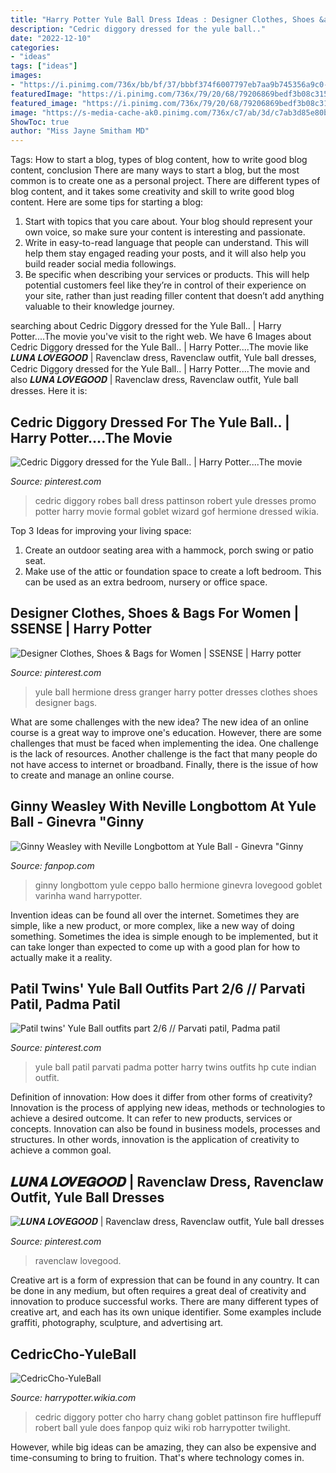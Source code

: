 ```yaml
---
title: "Harry Potter Yule Ball Dress Ideas : Designer Clothes, Shoes &amp; Bags For Women"
description: "Cedric diggory dressed for the yule ball.."
date: "2022-12-10"
categories:
- "ideas"
tags: ["ideas"]
images:
- "https://i.pinimg.com/736x/bb/bf/37/bbbf374f6007797eb7aa9b745356a9c0--yule-ball-outfit.jpg"
featuredImage: "https://i.pinimg.com/736x/79/20/68/79206869bedf3b08c315a506a2fcf941.jpg"
featured_image: "https://i.pinimg.com/736x/79/20/68/79206869bedf3b08c315a506a2fcf941.jpg"
image: "https://s-media-cache-ak0.pinimg.com/736x/c7/ab/3d/c7ab3d85e80b9c4390b9181db4a48b49.jpg"
ShowToc: true
author: "Miss Jayne Smitham MD"
---
```



Tags: How to start a blog, types of blog content, how to write good blog content, conclusion
There are many ways to start a blog, but the most common is to create one as a personal project. There are different types of blog content, and it takes some creativity and skill to write good blog content. Here are some tips for starting a blog:
1. Start with topics that you care about. Your blog should represent your own voice, so make sure your content is interesting and passionate.
2. Write in easy-to-read language that people can understand. This will help them stay engaged reading your posts, and it will also help you build reader social media followings.
3. Be specific when describing your services or products. This will help potential customers feel like they’re in control of their experience on your site, rather than just reading filler content that doesn’t add anything valuable to their knowledge journey. 

	

		
searching about Cedric Diggory dressed for the Yule Ball.. | Harry Potter....The movie you've visit to the right web. We have 6 Images about Cedric Diggory dressed for the Yule Ball.. | Harry Potter....The movie like 𝑳𝑼𝑵𝑨 𝑳𝑶𝑽𝑬𝑮𝑶𝑶𝑫 | Ravenclaw dress, Ravenclaw outfit, Yule ball dresses, Cedric Diggory dressed for the Yule Ball.. | Harry Potter....The movie and also 𝑳𝑼𝑵𝑨 𝑳𝑶𝑽𝑬𝑮𝑶𝑶𝑫 | Ravenclaw dress, Ravenclaw outfit, Yule ball dresses. Here it is:
		
    
## Cedric Diggory Dressed For The Yule Ball.. | Harry Potter....The Movie

<img loading=lazy src="https://s-media-cache-ak0.pinimg.com/736x/c7/ab/3d/c7ab3d85e80b9c4390b9181db4a48b49.jpg" onerror="this.onerror=null;this.src='https://tse1.mm.bing.net/th?id=OIP.BoVPZPNIbpOykD35e0hhzQHaKT&amp;pid=15.1';" alt="Cedric Diggory dressed for the Yule Ball.. | Harry Potter....The movie">

_Source: pinterest.com_

>cedric diggory robes ball dress pattinson robert yule dresses promo potter harry movie formal goblet wizard gof hermione dressed wikia. 

	

Top 3 Ideas for improving your living space:
1. Create an outdoor seating area with a hammock, porch swing or patio seat.
2. Make use of the attic or foundation space to create a loft bedroom. This can be used as an extra bedroom, nursery or office space.

    
## Designer Clothes, Shoes &amp; Bags For Women | SSENSE | Harry Potter

<img loading=lazy src="https://i.pinimg.com/736x/79/20/68/79206869bedf3b08c315a506a2fcf941.jpg" onerror="this.onerror=null;this.src='https://tse2.mm.bing.net/th?id=OIP.kGUfsc0ECrScQ863Myec1QHaJ0&amp;pid=15.1';" alt="Designer Clothes, Shoes &amp; Bags for Women | SSENSE | Harry potter">

_Source: pinterest.com_

>yule ball hermione dress granger harry potter dresses clothes shoes designer bags. 

	

What are some challenges with the new idea?
The new idea of an online course is a great way to improve one's education. However, there are some challenges that must be faced when implementing the idea. One challenge is the lack of resources. Another challenge is the fact that many people do not have access to internet or broadband. Finally, there is the issue of how to create and manage an online course.

    
## Ginny Weasley With Neville Longbottom At Yule Ball - Ginevra &quot;Ginny

<img loading=lazy src="http://images4.fanpop.com/image/photos/21700000/Ginny-Weasley-with-Neville-Longbottom-at-Yule-Ball-ginevra-ginny-weasley-21703542-676-426.jpg" onerror="this.onerror=null;this.src='https://tse2.mm.bing.net/th?id=OIP.5R5Uj4yV-l_dGvUJ-e7qWQHaEq&amp;pid=15.1';" alt="Ginny Weasley with Neville Longbottom at Yule Ball - Ginevra &quot;Ginny">

_Source: fanpop.com_

>ginny longbottom yule ceppo ballo hermione ginevra lovegood goblet varinha wand harrypotter. 

	

Invention ideas can be found all over the internet. Sometimes they are simple, like a new product, or more complex, like a new way of doing something. Sometimes the idea is simple enough to be implemented, but it can take longer than expected to come up with a good plan for how to actually make it a reality.

    
## Patil Twins&#039; Yule Ball Outfits Part 2/6 // Parvati Patil, Padma Patil

<img loading=lazy src="https://i.pinimg.com/736x/bb/bf/37/bbbf374f6007797eb7aa9b745356a9c0--yule-ball-outfit.jpg" onerror="this.onerror=null;this.src='https://tse2.mm.bing.net/th?id=OIP.mU6gNGB5yM6-t9BCZ5CrmAHaLs&amp;pid=15.1';" alt="Patil twins&#039; Yule Ball outfits part 2/6 // Parvati patil, Padma patil">

_Source: pinterest.com_

>yule ball patil parvati padma potter harry twins outfits hp cute indian outfit. 

	

Definition of innovation: How does it differ from other forms of creativity?
Innovation is the process of applying new ideas, methods or technologies to achieve a desired outcome. It can refer to new products, services or concepts. Innovation can also be found in business models, processes and structures. In other words, innovation is the application of creativity to achieve a common goal.

    
## 𝑳𝑼𝑵𝑨 𝑳𝑶𝑽𝑬𝑮𝑶𝑶𝑫 | Ravenclaw Dress, Ravenclaw Outfit, Yule Ball Dresses

<img loading=lazy src="https://i.pinimg.com/736x/23/5f/f8/235ff8dd1a2077a7d05fa21b467f2a85.jpg" onerror="this.onerror=null;this.src='https://tse2.mm.bing.net/th?id=OIP.x1VEh-bTYVY-s7eOihPK0wHaHZ&amp;pid=15.1';" alt="𝑳𝑼𝑵𝑨 𝑳𝑶𝑽𝑬𝑮𝑶𝑶𝑫 | Ravenclaw dress, Ravenclaw outfit, Yule ball dresses">

_Source: pinterest.com_

>ravenclaw lovegood. 

	

Creative art is a form of expression that can be found in any country. It can be done in any medium, but often requires a great deal of creativity and innovation to produce successful works. There are many different types of creative art, and each has its own unique identifier. Some examples include graffiti, photography, sculpture, and advertising art.

    
## CedricCho-YuleBall

<img loading=lazy src="http://img1.wikia.nocookie.net/__cb20070908002503/harrypotter/images/7/7f/CedricCho-YuleBall.jpg" onerror="this.onerror=null;this.src='https://tse3.mm.bing.net/th?id=OIP.-BYUXiS-5jf8O62KN3neMwAAAA&amp;pid=15.1';" alt="CedricCho-YuleBall">

_Source: harrypotter.wikia.com_

>cedric diggory potter cho harry chang goblet pattinson fire hufflepuff robert ball yule does fanpop quiz wiki rob harrypotter twilight. 

	

However, while big ideas can be amazing, they can also be expensive and time-consuming to bring to fruition. That's where technology comes in.

